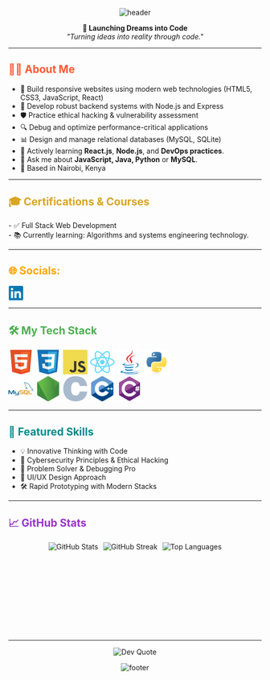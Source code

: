 <!-- Banner (Optional) -->
<p align="center">
  <img src="https://capsule-render.vercel.app/api?type=waving&height=200&color=0:FF4500,100:FFFF00&section=header&text=MousaCode&fontSize=55&fontColor=ffffff&desc=Full-Stack%20Developer&descSize=25&descAlignY=75" alt="header" />
</p>

<p align="center">
  <b>🚀 Launching Dreams into Code</b><br>
  <i>"Turning ideas into reality through code."</i>
</p>

---

<h2 style="color:#ff5733;">👨‍💻 About Me</h2>


- 🔭 Build responsive websites using modern web technologies (HTML5, CSS3, JavaScript, React)
- 🔌 Develop robust backend systems with Node.js and Express
- 🛡️ Practice ethical hacking & vulnerability assessment
- 🔍 Debug and optimize performance-critical applications
- 📊 Design and manage relational databases (MySQL, SQLite)
- 🌱 Actively learning **React.js**, **Node.js**, and **DevOps practices**.  
- 💬 Ask me about **JavaScript, Java, Python** or **MySQL**. 
- 📍 Based in Nairobi, Kenya

---

<h2 style="color:#DAA520;">🎓 Certifications & Courses</h2>
- ✅ Full Stack Web Development<br>
- 📚 Currently learning: Algorithms and systems engineering technology.

---

<h2 style="color:#ffa500;">🌐 Socials: </h2>

<p align="left">
  <a href="https://linkedin.com/in/mousa-muigai-a23b8b2a9" target="blank">
    <img align="center" src="https://raw.githubusercontent.com/devicons/devicon/master/icons/linkedin/linkedin-original.svg" alt="LinkedIn" height="30" width="30" />
  </a>
</p>

---

<h2 style="color:#4CAF50;">🛠️ My Tech Stack</h2>

<p align="left">
  <img src="https://raw.githubusercontent.com/devicons/devicon/master/icons/html5/html5-original.svg" alt="HTML5" width="50" height="50"/>
  <img src="https://raw.githubusercontent.com/devicons/devicon/master/icons/css3/css3-original.svg" alt="CSS3" width="50" height="50"/>
  <img src="https://raw.githubusercontent.com/devicons/devicon/master/icons/javascript/javascript-original.svg" alt="JavaScript" width="50" height="50"/>
  <img src="https://raw.githubusercontent.com/devicons/devicon/master/icons/react/react-original.svg" alt="React" width="50" height="50"/>
  <img src="https://raw.githubusercontent.com/devicons/devicon/master/icons/java/java-original.svg" alt="Java" width="50" height="50"/>
  <img src="https://raw.githubusercontent.com/devicons/devicon/master/icons/python/python-original.svg" alt="Python" width="50" height="50"/>
  <br>
  <img src="https://raw.githubusercontent.com/devicons/devicon/master/icons/mysql/mysql-original-wordmark.svg" alt="MySQL" width="50" height="50"/>
  <img src="https://raw.githubusercontent.com/devicons/devicon/master/icons/nodejs/nodejs-original.svg" alt="Node.js" width="50" height="50"/>
  <img src="https://raw.githubusercontent.com/devicons/devicon/master/icons/c/c-original.svg" alt="C" width="50" height="50"/>
  <img src="https://raw.githubusercontent.com/devicons/devicon/master/icons/cplusplus/cplusplus-original.svg" alt="C++" width="50" height="50"/>
  <img src="https://raw.githubusercontent.com/devicons/devicon/master/icons/csharp/csharp-original.svg" alt="C#" width="50" height="50"/>
</p>

---

<h2 style="color:#008B8B;">🌟 Featured Skills</h2>

- 💡 Innovative Thinking with Code  
- 🔐 Cybersecurity Principles & Ethical Hacking  
- 🧠 Problem Solver & Debugging Pro  
- 🎨 UI/UX Design Approach  
- 🛠️ Rapid Prototyping with Modern Stacks  

---

<h2 style="color:#9932CC;">📈 GitHub Stats</h2>

<div align="center" style="display:flex; flex-wrap:wrap; justify-content:center; gap:10px;">
  <img src="https://github-readme-stats.vercel.app/api?username=Pro-Mousa&show_icons=true&theme=github_dark" alt="GitHub Stats" height="180" />
  <img src="https://streak-stats.demolab.com/?user=Pro-Mousa&theme=dark" alt="GitHub Streak" height="180" />
  <img src="https://github-readme-stats.vercel.app/api/top-langs?username=Pro-Mousa&layout=compact&theme=github_dark" alt="Top Languages" height="180" />
</div>

---

<p align="center">
  <img src="https://quotes-github-readme.vercel.app/api?type=horizontal&theme=dark" alt="Dev Quote">
</p>

<p align="center">
  <img src="https://capsule-render.vercel.app/api?type=waving&height=100&color=0:FF4500,100:FFFF00&section=footer" alt="footer" />
</p>
